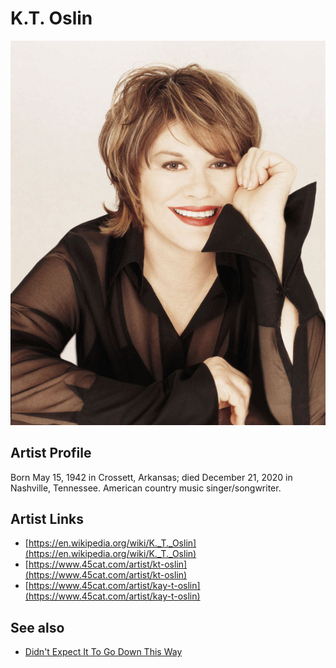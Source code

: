 # K.T. Oslin

![](../../assets/artists/KT_Oslin.png)

## Artist Profile

Born May 15, 1942 in Crossett, Arkansas; died December 21, 2020 in Nashville, Tennessee.
American country music singer/songwriter.

## Artist Links

- [https://en.wikipedia.org/wiki/K._T._Oslin](https://en.wikipedia.org/wiki/K._T._Oslin)
- [https://www.45cat.com/artist/kt-oslin](https://www.45cat.com/artist/kt-oslin)
- [https://www.45cat.com/artist/kay-t-oslin](https://www.45cat.com/artist/kay-t-oslin)


## See also

- [Didn't Expect It To Go Down This Way](Didnt_Expect_It_To_Go_Down_This_Way.md)
